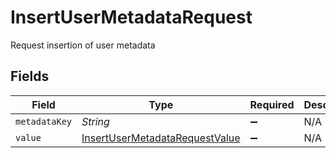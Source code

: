 # InsertUserMetadataRequest

Request insertion of user metadata


## Fields

| Field                                                                                   | Type                                                                                    | Required                                                                                | Description                                                                             |
| --------------------------------------------------------------------------------------- | --------------------------------------------------------------------------------------- | --------------------------------------------------------------------------------------- | --------------------------------------------------------------------------------------- |
| `metadataKey`                                                                           | *String*                                                                                | :heavy_minus_sign:                                                                      | N/A                                                                                     |
| `value`                                                                                 | [InsertUserMetadataRequestValue](../../models/shared/InsertUserMetadataRequestValue.md) | :heavy_minus_sign:                                                                      | N/A                                                                                     |